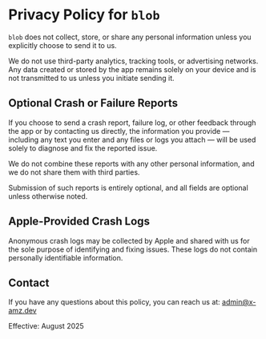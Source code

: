 # Privacy Policy for `blob`

`blob` does not collect, store, or share any personal information unless you explicitly choose to send it to us.

We do not use third-party analytics, tracking tools, or advertising networks. Any data created or stored by the app remains solely on your device and is not transmitted to us unless you initiate sending it.

## Optional Crash or Failure Reports

If you choose to send a crash report, failure log, or other feedback through the app or by contacting us directly, the information you provide — including any text you enter and any files or logs you attach — will be used solely to diagnose and fix the reported issue.

We do not combine these reports with any other personal information, and we do not share them with third parties.

Submission of such reports is entirely optional, and all fields are optional unless otherwise noted.

## Apple-Provided Crash Logs

Anonymous crash logs may be collected by Apple and shared with us for the sole purpose of identifying and fixing issues. These logs do not contain personally identifiable information.

## Contact

If you have any questions about this policy, you can reach us at:
admin@x-amz.dev

Effective: August 2025
